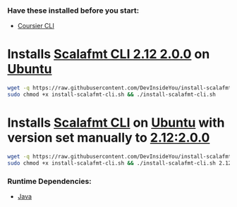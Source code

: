 ### Have these installed before you start:
* [Coursier CLI](https://github.com/DevInsideYou/install-coursier-cli)

# Installs [Scalafmt CLI 2.12 2.0.0](https://scalameta.org/scalafmt/) on [Ubuntu](https://www.ubuntu.com/)

```bash
wget -q https://raw.githubusercontent.com/DevInsideYou/install-scalafmt-cli/master/install-scalafmt-cli.sh
sudo chmod +x install-scalafmt-cli.sh && ./install-scalafmt-cli.sh
```

# Installs [Scalafmt CLI](https://scalameta.org/scalafmt/) on [Ubuntu](https://www.ubuntu.com/) with version set manually to [2.12:2.0.0](https://search.maven.org/search?q=g:org.scalameta%20scalafmt-cli)

```bash
wget -q https://raw.githubusercontent.com/DevInsideYou/install-scalafmt-cli/master/install-scalafmt-cli.sh
sudo chmod +x install-scalafmt-cli.sh && ./install-scalafmt-cli.sh 2.12 2.0.0
```

### Runtime Dependencies:
* [Java](https://github.com/DevInsideYou/install-java)
